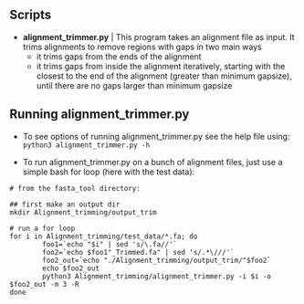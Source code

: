 ## Scripts

* **alignment_trimmer.py** |  This program takes an alignment file as input. It trims alignments to remove regions with gaps in two main ways 
    * it trims gaps from the ends of the alignment 
    * it trims gaps from inside the alignment iteratively, starting with the closest to the end of the alignment (greater than minimum gapsize), until there are no gaps larger than minimum gapsize 

## Running alignment_trimmer.py

* To see options of running alignment_trimmer.py see the help file using: `python3 alignment_trimmer.py -h`

* To run alignment_trimmer.py on a bunch of alignment files, just use a simple bash for loop (here with the test data):

```
# from the fasta_tool directory:

## first make an output dir 
mkdir Alignment_trimming/output_trim

# run a for loop
for i in Alignment_trimming/test_data/*.fa; do
        foo1=`echo "$i" | sed 's/\.fa//'`
        foo2=`echo $foo1"_Trimmed.fa" | sed 's/.*\///'`
        foo2_out=`echo "./Alignment_trimming/output_trim/"$foo2`
        echo $foo2_out
        python3 Alignment_trimming/alignment_trimmer.py -i $i -o $foo2_out -m 3 -R
done
```

